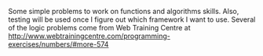 Some simple problems to work on functions and algorithms skills.  Also, testing will be used once I figure out which framework I want to use.
Several of the logic problems come from Web Training Centre at http://www.webtrainingcentre.com/programming-exercises/numbers/#more-574

